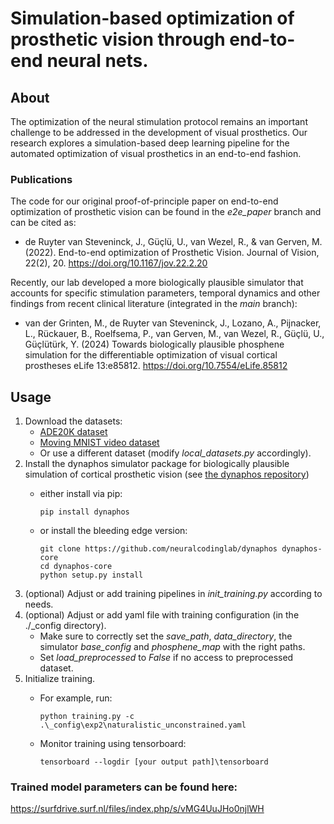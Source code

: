# Simulation-based optimization of prosthetic vision through end-to-end neural nets. 

## About
The optimization of the neural stimulation protocol remains an important challenge to be addressed in the development of visual prosthetics. Our research explores a simulation-based deep learning pipeline for the automated optimization of visual prosthetics in an end-to-end fashion. 

### Publications
The code for our original proof-of-principle paper on end-to-end optimization of prosthetic vision can be found in the *e2e_paper* branch and can be cited as: 

- de Ruyter van Steveninck, J., Güçlü, U., van Wezel, R., &amp; van Gerven, M. (2022). End-to-end optimization of Prosthetic Vision. Journal of Vision, 22(2), 20. https://doi.org/10.1167/jov.22.2.20 


Recently, our lab developed a more biologically plausible simulator that accounts for specific stimulation parameters, temporal dynamics and other findings from recent clinical literature (integrated in the *main* branch): 

- van der Grinten, M., de Ruyter van Steveninck, J., Lozano, A., Pijnacker, L., Rückauer, B., Roelfsema, P., van Gerven, M., van Wezel, R., Güçlü, U., Güçlütürk, Y. (2024) Towards biologically plausible phosphene simulation for the differentiable optimization of visual cortical prostheses eLife 13:e85812. https://doi.org/10.7554/eLife.85812



## Usage

1. Download the datasets: 
    - [ADE20K dataset](https://groups.csail.mit.edu/vision/datasets/ADE20K/)
    - [Moving MNIST video dataset](https://www.cs.toronto.edu/~nitish/unsupervised_video/)
    - Or use a different dataset (modify *local_datasets.py* accordingly).
2. Install the dynaphos simulator package for biologically plausible simulation of cortical prosthetic vision (see [the dynaphos repository](https://github.com/neuralcodinglab/dynaphos))
    - either install via pip:
    
          pip install dynaphos

    - or install the bleeding edge version:

          git clone https://github.com/neuralcodinglab/dynaphos dynaphos-core
          cd dynaphos-core
          python setup.py install

3.  (optional) Adjust or add training pipelines in *init_training.py* according to needs.
4.  (optional) Adjust or add yaml file with training configuration (in the ./_config directory).
    - Make sure to correctly set the *save_path*, *data_directory*, the simulator  *base_config* and *phosphene_map* with the right paths. 
    - Set *load_preprocessed* to *False* if no access to preprocessed dataset.
5. Initialize training.
    - For example, run:
    
          python training.py -c .\_config\exp2\naturalistic_unconstrained.yaml

    - Monitor training using tensorboard:
    
          tensorboard --logdir [your output path]\tensorboard

### Trained  model parameters can be found here:
https://surfdrive.surf.nl/files/index.php/s/vMG4UuJHo0njlWH 


